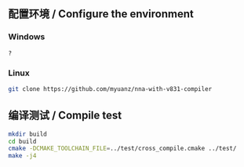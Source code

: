 ## 配置环境 / Configure the environment
### Windows
`?`
### Linux
```bash
git clone https://github.com/myuanz/nna-with-v831-compiler
```

## 编译测试 / Compile test
```bash
mkdir build
cd build 
cmake -DCMAKE_TOOLCHAIN_FILE=../test/cross_compile.cmake ../test/
make -j4
```
